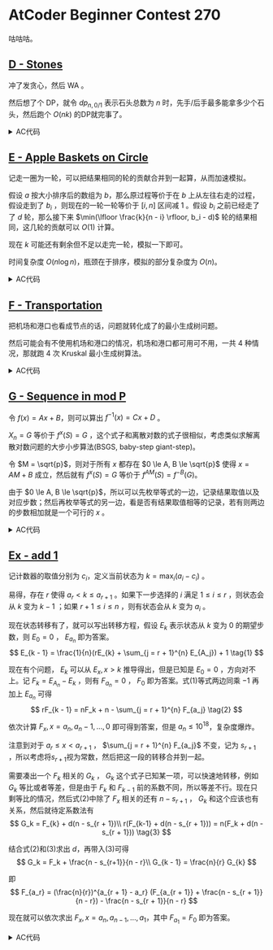# AtCoder Beginner Contest 270

咕咕咕。

## [D - Stones](https://atcoder.jp/contests/abc270/tasks/abc270_d)

冲了发贪心，然后 WA 。

然后想了个 DP，就令 $dp_{n, 0/1}$ 表示石头总数为 $n$ 时，先手/后手最多能拿多少个石头，然后跑个 $O(nk)$ 的DP就完事了。

<details>
<summary>AC代码</summary>

```cpp
// Problem: D - Stones
// Contest: AtCoder - TOYOTA MOTOR CORPORATION Programming Contest 2022(AtCoder Beginner Contest
// 270) URL: https://atcoder.jp/contests/abc270/tasks/abc270_d Memory Limit: 1024 MB Time Limit:
// 2000 ms
//
// Powered by CP Editor (https://cpeditor.org)

#include <bits/stdc++.h>

#define CPPIO std::ios::sync_with_stdio(false), std::cin.tie(0), std::cout.tie(0);

#ifdef BACKLIGHT
#include "debug.h"
#else
#define logd(...) ;
#define ASSERT(x) ;
#define serialize() std::string("")
#endif

using i64 = int64_t;
using u64 = uint64_t;

void Initialize();
void SolveCase(int Case);

int main(int argc, char* argv[]) {
  CPPIO;
  int T = 1;
  // std::cin >> T;
  for (int t = 1; t <= T; ++t) {
    SolveCase(t);
  }
  return 0;
}

void Initialize() {}

void SolveCase(int Case) {
  int n, k;
  std::cin >> n >> k;

  std::vector<int> a(k);
  for (int i = 0; i < k; ++i)
    std::cin >> a[i];

  std::vector<std::vector<int>> dp(n + 1, std::vector<int>(2, 0));
  dp[0][0] = 0;
  dp[0][1] = 0;
  for (int i = 1; i <= n; ++i) {
    for (int j = k - 1; j >= 0; --j) {
      if (i >= a[j]) {
        dp[i][0] = std::max(dp[i][0], dp[i - a[j]][1] + a[j]);
        dp[i][1] = i - dp[i][0];
      }
    }
  }
  logd(dp);

  std::cout << dp[n][0] << "\n";
}

```

</details>

## [E - Apple Baskets on Circle](https://atcoder.jp/contests/abc270/tasks/abc270_e)

记走一圈为一轮，可以把结果相同的轮的贡献合并到一起算，从而加速模拟。

假设 $a$ 按大小排序后的数组为 $b$，那么原过程等价于在 $b$ 上从左往右走的过程，假设走到了 $b_i$ ，则现在的一轮一轮等价于 $[i, n]$ 区间减 $1$ 。假设 $b_i$ 之前已经走了了 $d$ 轮，那么接下来 $\min(\lfloor \frac{k}{n - i} \rfloor, b_i - d)$ 轮的结果相同，这几轮的贡献可以 $O(1)$ 计算。

现在 $k$ 可能还有剩余但不足以走完一轮，模拟一下即可。

时间复杂度 $O(n \log n)$，瓶颈在于排序，模拟的部分复杂度为 $O(n)$。

<details>
<summary>AC代码</summary>

```cpp
// Problem: E - Apple Baskets on Circle
// Contest: AtCoder - TOYOTA MOTOR CORPORATION Programming Contest 2022(AtCoder Beginner Contest
// 270) URL: https://atcoder.jp/contests/abc270/tasks/abc270_e Memory Limit: 1024 MB Time Limit:
// 2000 ms
//
// Powered by CP Editor (https://cpeditor.org)

#include <bits/stdc++.h>

#define CPPIO std::ios::sync_with_stdio(false), std::cin.tie(0), std::cout.tie(0);

#ifdef BACKLIGHT
#include "debug.h"
#else
#define logd(...) ;
#define ASSERT(x) ;
#define serialize() std::string("")
#endif

using i64 = int64_t;
using u64 = uint64_t;

void Initialize();
void SolveCase(int Case);

int main(int argc, char* argv[]) {
  CPPIO;
  int T = 1;
  // std::cin >> T;
  for (int t = 1; t <= T; ++t) {
    SolveCase(t);
  }
  return 0;
}

void Initialize() {}

void SolveCase(int Case) {
  int n;
  i64 k;
  std::cin >> n >> k;

  std::vector<i64> a(n);
  for (int i = 0; i < n; ++i)
    std::cin >> a[i];

  auto b = a;
  std::sort(b.begin(), b.end());

  i64 d = 0;
  for (int i = 0; i < n; ++i) {
    i64 r = n - i;
    if (k < n - i)
      break;

    i64 x = std::min(k / (n - i), b[i] - d);
    logd(i, x);
    d += x;
    k -= x * r;
  }

  for (int i = 0; i < n; ++i)
    a[i] = std::max(i64(0), a[i] - d);
  logd(a);

  for (int i = 0; i < n; ++i) {
    if (a[i] > 0 && k > 0) {
      --a[i];
      --k;
    }
  }
  ASSERT(k == 0);

  for (int i = 0; i < n; ++i)
    std::cout << a[i] << " \n"[i + 1 == n];
}

```

</details>

## [F - Transportation](https://atcoder.jp/contests/abc270/tasks/abc270_f)

把机场和港口也看成节点的话，问题就转化成了的最小生成树问题。

然后可能会有不使用机场和港口的情况，机场和港口都可用可不用，一共 $4$ 种情况，那就跑 $4$ 次 Kruskal 最小生成树算法。

<details>
<summary>AC代码</summary>

```cpp
// Problem: F - Transportation
// Contest: AtCoder - TOYOTA MOTOR CORPORATION Programming Contest 2022(AtCoder Beginner Contest
// 270) URL: https://atcoder.jp/contests/abc270/tasks/abc270_f Memory Limit: 1024 MB Time Limit:
// 4000 ms
//
// Powered by CP Editor (https://cpeditor.org)

#include <bits/stdc++.h>

#define CPPIO std::ios::sync_with_stdio(false), std::cin.tie(0), std::cout.tie(0);

#ifdef BACKLIGHT
#include "debug.h"
#else
#define logd(...) ;
#define ASSERT(x) ;
#define serialize() std::string("")
#endif

using i64 = int64_t;
using u64 = uint64_t;

void Initialize();
void SolveCase(int Case);

int main(int argc, char* argv[]) {
  CPPIO;
  int T = 1;
  // std::cin >> T;
  for (int t = 1; t <= T; ++t) {
    SolveCase(t);
  }
  return 0;
}

void Initialize() {}

void SolveCase(int Case) {
  auto kruskal = [](int n, std::vector<std::array<int, 4>> E) {
    std::sort(E.begin(), E.end());

    std::vector<int> f(n + 2);
    std::iota(f.begin(), f.end(), 0);

    std::function<int(int)> find = [&](int x) { return x == f[x] ? x : f[x] = find(f[x]); };

    i64 ans = 0;
    for (auto [w, _, u, v] : E) {
      int fu = find(u), fv = find(v);
      if (fu == fv)
        continue;

      f[fu] = fv;

      ans += w;
    }

    for (int i = 0; i < n; ++i)
      if (find(i) != find(0))
        return std::numeric_limits<i64>::max();

    return ans;
  };

  int n, m;
  std::cin >> n >> m;

  std::vector<std::array<int, 4>> E;

  int airport = n, harbor = n + 1;
  std::vector<int> x(n);
  for (int i = 0; i < n; ++i) {
    std::cin >> x[i];
  }
  std::vector<int> y(n);
  for (int i = 0; i < n; ++i) {
    std::cin >> y[i];
  }
  std::vector<int> a(m), b(m), z(m);
  for (int i = 0; i < m; ++i) {
    int u, v, w;
    std::cin >> u >> v >> w;
    --u, --v;
    a[i] = u, b[i] = v, z[i] = w;
  }

  i64 ans = std::numeric_limits<i64>::max();
  {
    std::vector<std::array<int, 4>> E;
    for (int i = 0; i < n; ++i) {
      E.push_back({x[i], 1, i, airport});
    }
    for (int i = 0; i < n; ++i) {
      E.push_back({y[i], 1, i, harbor});
    }
    for (int i = 0; i < m; ++i) {
      E.push_back({z[i], 0, a[i], b[i]});
    }
    ans = std::min(ans, kruskal(n, E));
  }
  {
    std::vector<std::array<int, 4>> E;
    for (int i = 0; i < n; ++i) {
      E.push_back({y[i], 1, i, harbor});
    }
    for (int i = 0; i < m; ++i) {
      E.push_back({z[i], 0, a[i], b[i]});
    }
    ans = std::min(ans, kruskal(n, E));
  }
  {
    std::vector<std::array<int, 4>> E;
    for (int i = 0; i < n; ++i) {
      E.push_back({x[i], 1, i, airport});
    }
    for (int i = 0; i < m; ++i) {
      E.push_back({z[i], 0, a[i], b[i]});
    }
    ans = std::min(ans, kruskal(n, E));
  }
  {
    std::vector<std::array<int, 4>> E;
    for (int i = 0; i < m; ++i) {
      E.push_back({z[i], 0, a[i], b[i]});
    }
    ans = std::min(ans, kruskal(n, E));
  }

  std::cout << ans << "\n";
}

```

</details>

## [G - Sequence in mod P](https://atcoder.jp/contests/abc270/tasks/abc270_g)

令 $f(x) = Ax +  B$，则可以算出 $f^{-1}(x) = Cx + D$ 。

$X_n = G$ 等价于 $f^x(S) = G$ ，这个式子和离散对数的式子很相似，考虑类似求解离散对数问题的大步小步算法(BSGS, baby-step giant-step)。

令 $M = \sqrt{p}$，则对于所有 $x$ 都存在 $0 \le A, B \le \sqrt{p}$ 使得 $x = AM + B$ 成立，然后就有 $f^x(S) = G$ 等价于 $f^{AM}(S) = f^{-B}(G)$。

由于 $0 \le A, B \le \sqrt{p}$，所以可以先枚举等式的一边，记录结果取值以及对应步数；然后再枚举等式的另一边，看是否有结果取值相等的记录，若有则两边的步数相加就是一个可行的 $x$ 。

<details>
<summary>AC代码</summary>

```cpp
// Problem: G - Sequence in mod P
// Contest: AtCoder - TOYOTA MOTOR CORPORATION Programming Contest 2022(AtCoder Beginner Contest
// 270) URL: https://atcoder.jp/contests/abc270/tasks/abc270_g Memory Limit: 1024 MB Time Limit:
// 4000 ms
//
// Powered by CP Editor (https://cpeditor.org)

#include <bits/stdc++.h>

#define CPPIO std::ios::sync_with_stdio(false), std::cin.tie(0), std::cout.tie(0);

#ifdef BACKLIGHT
#include "debug.h"
#else
#define logd(...) ;
#define ASSERT(x) ;
#define serialize() std::string("")
#endif

using i64 = int64_t;
using u64 = uint64_t;

void Initialize();
void SolveCase(int Case);

int main(int argc, char* argv[]) {
  CPPIO;
  int T = 1;
  std::cin >> T;
  for (int t = 1; t <= T; ++t) {
    SolveCase(t);
  }
  return 0;
}

void Initialize() {}

int mod_;
template <typename ValueType, typename SupperType>
class Modular {
  static ValueType normalize(ValueType value) {
    if (value >= 0 && value < mod_)
      return value;
    value %= mod_;
    if (value < 0)
      value += mod_;
    return value;
  }

  static ValueType power(ValueType value, int64_t exponent) {
    ValueType result = 1;
    ValueType base = value;
    while (exponent) {
      if (exponent & 1)
        result = SupperType(result) * base % mod_;
      base = SupperType(base) * base % mod_;
      exponent >>= 1;
    }
    return result;
  }

 public:
  Modular(ValueType value = 0) : value_(normalize(value)) {}

  Modular(SupperType value) : value_(normalize(value % mod_)) {}

  ValueType value() const { return value_; }

  Modular inv() const { return Modular(power(value_, mod_ - 2)); }

  Modular power(int64_t exponent) const { return Modular(power(value_, exponent)); }

  friend Modular operator+(const Modular& lhs, const Modular& rhs) {
    ValueType result = lhs.value() + rhs.value() >= mod_ ? lhs.value() + rhs.value() - mod_
                                                         : lhs.value() + rhs.value();
    return Modular(result);
  }

  friend Modular operator-(const Modular& lhs, const Modular& rhs) {
    ValueType result = lhs.value() - rhs.value() < 0 ? lhs.value() - rhs.value() + mod_
                                                     : lhs.value() - rhs.value();
    return Modular(result);
  }

  friend Modular operator-(const Modular& lhs) {
    ValueType result = normalize(-lhs.value() + mod_);
    return result;
  }

  friend Modular operator*(const Modular& lhs, const Modular& rhs) {
    ValueType result = SupperType(1) * lhs.value() * rhs.value() % mod_;
    return Modular(result);
  }

  friend Modular operator/(const Modular& lhs, const Modular& rhs) {
    ValueType result = SupperType(1) * lhs.value() * rhs.inv().value() % mod_;
    return Modular(result);
  }

  std::string to_string() const { return std::to_string(value_); }

 private:
  ValueType value_;
};
using Mint = Modular<int, int64_t>;

class Binom {
 private:
  std::vector<Mint> f, g;

 public:
  Binom(int n) {
    f.resize(n + 1);
    g.resize(n + 1);

    f[0] = Mint(1);
    for (int i = 1; i <= n; ++i)
      f[i] = f[i - 1] * Mint(i);
    g[n] = f[n].inv();
    for (int i = n - 1; i >= 0; --i)
      g[i] = g[i + 1] * Mint(i + 1);
  }
  Mint operator()(int n, int m) {
    if (n < 0 || m < 0 || m > n)
      return Mint(0);
    return f[n] * g[m] * g[n - m];
  }
};

using Mint = Modular<int, int64_t>;

void SolveCase(int Case) {
  int p, a, b, s, g;
  std::cin >> p >> a >> b >> s >> g;
  mod_ = p;

  if (s == g) {
    std::cout << "0\n";
    return;
  }

  if (a == 0) {
    std::cout << (b == g ? 1 : -1) << "\n";
    return;
  }

  int M = std::sqrt(p);

  std::map<int, int> mp;
  Mint X(g);
  Mint c = Mint(a).inv(), d = Mint(a).inv() * Mint(-b);
  for (int i = 0; i < M; ++i) {
    if (!mp.count(X.value()))
      mp[X.value()] = i;

    X = X * c + d;
  }

  Mint Y(s);
  Mint A(1), B(0);
  for (int i = 0; i < M; ++i) {
    A = A * Mint(a);
    B = B * Mint(a) + Mint(b);
  }
  for (int i = 0; i <= p / M + 1; ++i) {
    if (mp.count(Y.value())) {
      int ans = i * M + mp[Y.value()];
      std::cout << ans << "\n";
      return;
    }

    Y = Y * A + B;
  }

  std::cout << "-1\n";
}

```

</details>

## [Ex - add 1](https://atcoder.jp/contests/abc270/tasks/abc270_h)

记计数器的取值分别为 $c_i$，定义当前状态为 $k = \max_i(a_i - c_i)$ 。

易得，存在 $r$ 使得 $a_r < k \le a_{r + 1}$ 。如果下一步选择的 $i$ 满足 $1 \le i \le r$ ，则状态会从 $k$ 变为 $k - 1$ ；如果 $r + 1 \le i \le n$ ，则有状态会从 $k$ 变为 $a_i$ 。

现在状态转移有了，就可以写出转移方程，假设 $E_k$ 表示状态从 $k$ 变为 $0$ 的期望步数，则 $E_{0} = 0$ ， $E_{a_n}$ 即为答案。
$$
E_{k - 1} = \frac{1}{n}(rE_{k} + \sum_{j = r + 1}^{n} E_{A_j}) + 1
\tag{1}
$$

现在有个问题， $E_k$ 可以从 $E_x, x > k$ 推导得出，但是已知是 $E_0 = 0$ ，方向对不上。记 $F_k = E_{A_n} - E_k$ ，则有 $F_{a_n} = 0$ ， $F_0$ 即为答案。式(1)等式两边同乘 $-1$ 再加上 $E_{a_n}$ 可得
$$
rF_{k - 1} = nF_k + n - \sum_{j = r + 1}^{n} F_{a_j}
\tag{2}
$$

依次计算 $F_x, x = a_n, a_n - 1, \dots, 0$ 即可得到答案，但是 $a_n \le {10}^{18}$，复杂度爆炸。

注意到对于 $a_r \le x < a_{r + 1}$ ， $\sum_{j = r + 1}^{n} F_{a_j}$ 不变，记为 $s_{r + 1}$ ，所以考虑将$s_{r + 1}$视为常数，然后把这一段的转移合并到一起。

需要凑出一个 $F_k$ 相关的 $G_k$ ， $G_k$ 这个式子已知某一项，可以快速地转移，例如 $G_k$ 等比或者等差，但是由于 $F_k$ 和 $F_{k - 1}$ 前的系数不同，所以等差不行。现在只剩等比的情况，然后式(2)中除了 $F_x$ 相关的还有 $n - s_{r + 1}$ ， $G_k$ 和这个应该也有关系，然后就待定系数法有
$$
G_k = F_{k} + d(n - s_{r + 1})\\
r(F_{k-1} + d(n - s_{r + 1})) = n(F_k + d(n - s_{r + 1}))
\tag{3}
$$

结合式(2)和(3)求出 $d$，再带入(3)可得
$$
G_k = F_k + \frac{n - s_{r+1}}{n - r}\\
G_{k - 1} = \frac{n}{r} G_{k}
$$

即
$$
F_{a_r} = (\frac{n}{r})^{a_{r + 1} - a_r} (F_{a_{r + 1}} + \frac{n - s_{r + 1}}{n - r}) - \frac{n - s_{r + 1}}{n - r}
$$

现在就可以依次求出 $F_x, x = a_n, a_{n - 1}, \dots, a_1$，其中 $F_{a_1} = F_0$ 即为答案。

<details>
<summary>AC代码</summary>

```cpp
// Problem: Ex - add 1
// Contest: AtCoder - TOYOTA MOTOR CORPORATION Programming Contest 2022(AtCoder Beginner Contest
// 270) URL: https://atcoder.jp/contests/abc270/tasks/abc270_h Memory Limit: 1024 MB Time Limit:
// 3000 ms
//
// Powered by CP Editor (https://cpeditor.org)

#include <bits/stdc++.h>

#define CPPIO std::ios::sync_with_stdio(false), std::cin.tie(0), std::cout.tie(0);

#ifdef BACKLIGHT
#include "debug.h"
#else
#define logd(...) ;
#define ASSERT(x) ;
#define serialize() std::string("")
#endif

using i64 = int64_t;
using u64 = uint64_t;

void Initialize();
void SolveCase(int Case);

int main(int argc, char* argv[]) {
  CPPIO;
  int T = 1;
  // std::cin >> T;
  for (int t = 1; t <= T; ++t) {
    SolveCase(t);
  }
  return 0;
}

void Initialize() {}

template <typename ValueType, ValueType mod_, typename SupperType>
class Modular {
  static ValueType normalize(ValueType value) {
    if (value >= 0 && value < mod_)
      return value;
    value %= mod_;
    if (value < 0)
      value += mod_;
    return value;
  }

  static ValueType power(ValueType value, int64_t exponent) {
    ValueType result = 1;
    ValueType base = value;
    while (exponent) {
      if (exponent & 1)
        result = SupperType(result) * base % mod_;
      base = SupperType(base) * base % mod_;
      exponent >>= 1;
    }
    return result;
  }

 public:
  Modular(ValueType value = 0) : value_(normalize(value)) {}

  Modular(SupperType value) : value_(normalize(value % mod_)) {}

  ValueType value() const { return value_; }

  Modular inv() const { return Modular(power(value_, mod_ - 2)); }

  Modular power(int64_t exponent) const { return Modular(power(value_, exponent)); }

  friend Modular operator+(const Modular& lhs, const Modular& rhs) {
    ValueType result = lhs.value() + rhs.value() >= mod_ ? lhs.value() + rhs.value() - mod_
                                                         : lhs.value() + rhs.value();
    return Modular(result);
  }

  friend Modular operator-(const Modular& lhs, const Modular& rhs) {
    ValueType result = lhs.value() - rhs.value() < 0 ? lhs.value() - rhs.value() + mod_
                                                     : lhs.value() - rhs.value();
    return Modular(result);
  }

  friend Modular operator-(const Modular& lhs) {
    ValueType result = normalize(-lhs.value() + mod_);
    return result;
  }

  friend Modular operator*(const Modular& lhs, const Modular& rhs) {
    ValueType result = SupperType(1) * lhs.value() * rhs.value() % mod_;
    return Modular(result);
  }

  friend Modular operator/(const Modular& lhs, const Modular& rhs) {
    ValueType result = SupperType(1) * lhs.value() * rhs.inv().value() % mod_;
    return Modular(result);
  }

  std::string to_string() const { return std::to_string(value_); }

 private:
  ValueType value_;
};

// using Mint = Modular<int, 1'000'000'007, int64_t>;
using Mint = Modular<int, 998'244'353, int64_t>;

class Binom {
 private:
  std::vector<Mint> f, g;

 public:
  Binom(int n) {
    f.resize(n + 1);
    g.resize(n + 1);

    f[0] = Mint(1);
    for (int i = 1; i <= n; ++i)
      f[i] = f[i - 1] * Mint(i);
    g[n] = f[n].inv();
    for (int i = n - 1; i >= 0; --i)
      g[i] = g[i + 1] * Mint(i + 1);
  }
  Mint operator()(int n, int m) {
    if (n < 0 || m < 0 || m > n)
      return Mint(0);
    return f[n] * g[m] * g[n - m];
  }
};

void SolveCase(int Case) {
  int n;
  std::cin >> n;

  std::vector<i64> a(n + 1);
  for (int i = 1; i <= n; ++i)
    std::cin >> a[i];

  Mint sr(0);
  Mint Fk(0);
  for (int i = n - 1; i >= 1; --i) {
    int r = i;

    Mint A = (Mint(n) / Mint(r)).power(a[i + 1] - a[i]);
    Mint B = (Mint(n) - Mint(sr)) / (Mint(n) - Mint(r));

    Fk = A * (Fk + B) - B;
    sr = sr + Fk;
  }

  std::cout << Fk.value() << "\n";
}

```

</details>
